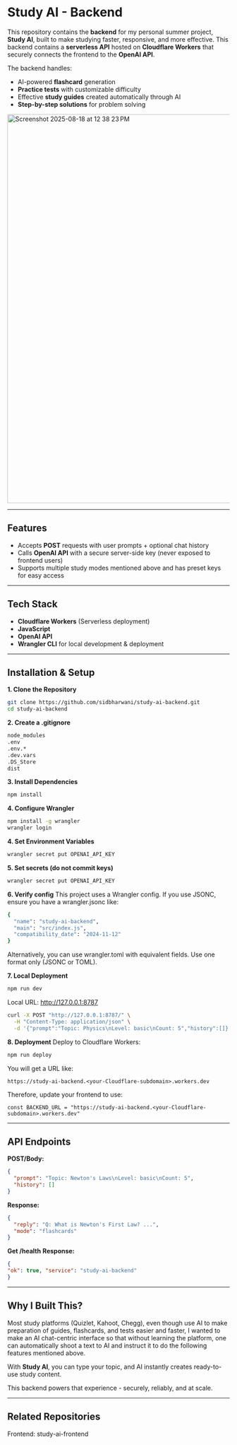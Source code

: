 # Study AI - Backend
This repository contains the **backend** for my personal summer project, **Study AI**, built to make studying faster, responsive, and more effective. This backend contains a **serverless API** hosted on **Cloudflare Workers** that securely connects the frontend to the **OpenAI API**.

The backend handles: 
* AI-powered **flashcard** generation
* **Practice tests** with customizable difficulty
* Effective **study guides** created automatically through AI
* **Step-by-step solutions** for problem solving

<img width="1315" height="880" alt="Screenshot 2025-08-18 at 12 38 23 PM" src="https://github.com/user-attachments/assets/7b0cb0c8-8138-43a6-aceb-fd908b33e192" />



  ---
  ## Features
  * Accepts **POST** requests with user prompts + optional chat history
  * Calls **OpenAI API** with a secure server-side key (never exposed to frontend users)
  * Supports multiple study modes mentioned above and has preset keys for easy access

---
## Tech Stack
* **Cloudflare Workers** (Serverless deployment)
* **JavaScript**
* **OpenAI API**
* **Wrangler CLI** for local development & deployment

---
## Installation & Setup 

**1. Clone the Repository** 
```bash
git clone https://github.com/sidbharwani/study-ai-backend.git
cd study-ai-backend
```

**2. Create a .gitignore**
```bash
node_modules
.env
.env.*
.dev.vars
.DS_Store
dist
```

**3. Install Dependencies**
```bash
npm install
```

**4. Configure Wrangler**
```bash
npm install -g wrangler
wrangler login
```

**4. Set Environment Variables**
```bash
wrangler secret put OPENAI_API_KEY
````
**5. Set secrets (do not commit keys)**
```bash
wrangler secret put OPENAI_API_KEY
```

**6. Verify config**
This project uses a Wrangler config. If you use JSONC, ensure you have a wrangler.jsonc like:
```bash
{
  "name": "study-ai-backend",
  "main": "src/index.js",
  "compatibility_date": "2024-11-12"
}
```
Alternatively, you can use wrangler.toml with equivalent fields. Use one format only (JSONC or TOML).

**7. Local Deployment**
```bash
npm run dev
```
Local URL: http://127.0.0.1:8787

```bash
curl -X POST "http://127.0.0.1:8787/" \
  -H "Content-Type: application/json" \
  -d '{"prompt":"Topic: Physics\nLevel: basic\nCount: 5","history":[]}'
```

**8. Deployment**
Deploy to Cloudflare Workers:
```bash
npm run deploy
```

You will get a URL like:
```
https://study-ai-backend.<your-Cloudflare-subdomain>.workers.dev
```

Therefore, update your frontend to use: 
```
const BACKEND_URL = "https://study-ai-backend.<your-Cloudflare-subdomain>.workers.dev"
```
---
## API Endpoints
**POST/Body:**
```json
{
  "prompt": "Topic: Newton's Laws\nLevel: basic\nCount: 5",
  "history": []
}
```

**Response:**
```json
{
  "reply": "Q: What is Newton's First Law? ...",
  "mode": "flashcards"
}
```
**Get /health**
**Response:**
```json
{
"ok": true, "service": "study-ai-backend"
}
```

---
## Why I Built This? 
Most study platforms (Quizlet, Kahoot, Chegg), even though use AI to make  preparation of guides, flashcards, and tests easier and faster, I wanted to make an AI chat-centric interface so that without learning the platform, one can automatically shoot a text to AI and instruct it to do the following features mentioned above. 

With **Study AI**, you can type your topic, and AI instantly creates ready-to-use study content. 

This backend powers that experience - securely, reliably, and at scale. 

---
## Related Repositories
Frontend: study-ai-frontend
